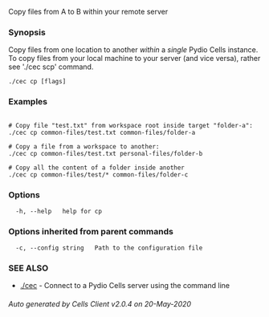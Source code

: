 Copy files from A to B within your remote server

### Synopsis


Copy files from one location to another *within* a *single* Pydio Cells instance. 
To copy files from your local machine to your server (and vice versa), rather see './cec scp' command.


```
./cec cp [flags]
```

### Examples

```

# Copy file "test.txt" from workspace root inside target "folder-a":
./cec cp common-files/test.txt common-files/folder-a

# Copy a file from a workspace to another:
./cec cp common-files/test.txt personal-files/folder-b

# Copy all the content of a folder inside another
./cec cp common-files/test/* common-files/folder-c
```

### Options

```
  -h, --help   help for cp
```

### Options inherited from parent commands

```
  -c, --config string   Path to the configuration file
```

### SEE ALSO

* [./cec](./cec)	 - Connect to a Pydio Cells server using the command line

###### Auto generated by Cells Client v2.0.4 on 20-May-2020
